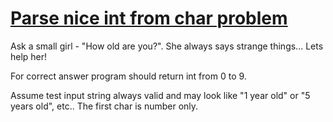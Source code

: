 # [Parse nice int from char problem](https://www.codewars.com/kata/parse-nice-int-from-char-problem "https://www.codewars.com/kata/557cd6882bfa3c8a9f0000c1")

Ask a small girl - "How old are you?". She always says strange things... Lets help her!


For correct answer program should return int from 0 to 9.

Assume test input string always valid and may look like 
"1 year old" or "5 years old", etc.. The first char is number only.